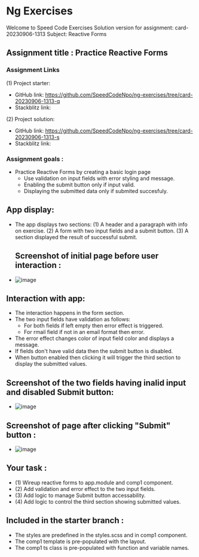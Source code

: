 # Ng Exercises

Welcome to Speed Code Exercises
Solution version for assignment: card-20230906-1313
Subject: Reactive Forms

## Assignment title : Practice Reactive Forms

### Assignment Links

(1) Project starter:

- GitHub link: https://github.com/SpeedCodeNpo/ng-exercises/tree/card-20230906-1313-q
- Stackblitz link:

(2) Project solution:

- GitHub link: https://github.com/SpeedCodeNpo/ng-exercises/tree/card-20230906-1313-s
- Stackblitz link:

### Assignment goals :

- Practice Reactive Forms by creating a basic login page
  - Use validation on input fields with error styling and message.
  - Enabling the submit button only if input valid.
  - Displaying the submitted data only if submited succesfuly.

## App display:

- The app displays two sections:
  (1) A header and a paragraph with info on exercise.
  (2) A form with two input fields and a submit button.
  (3) A section displayed the result of successful submit.

  ## Screenshot of initial page before user interaction :

- ![image](https://github.com/SpeedCodeNpo/ng-exercises/assets/132397719/060c04cd-ec3b-4e52-91b8-001f86051471)

## Interaction with app:

- The interaction happens in the form section.
- The two input fields have validation as follows:
  - For both fields if left empty then error effect is triggered.
  - For rmail field if not in an email format then error.
- The error effect changes color of input field color and displays a message.
- If fields don't have valid data then the submit button is disabled.
- When button enabled then clicking it will trigger the third section to display the submitted values.

## Screenshot of the two fields having inalid input and disabled Submit button:

- ![image](https://github.com/SpeedCodeNpo/ng-exercises/assets/132397719/6a134194-9dda-4bb8-af3b-ab9d4685b808)

## Screenshot of page after clicking "Submit" button :

- ![image](https://github.com/SpeedCodeNpo/ng-exercises/assets/132397719/7f200763-1064-4405-ae83-438915de6005)

## Your task :
- (1) Wireup reactive forms to app.module and comp1 component.
- (2) Add validation and error effect to the two input fields.
- (3) Add logic to manage Submit button accessability.
- (4) Add logic to control the third section showing submitted values.

## Included in the starter branch :
- The styles are predefined in the styles.scss and in comp1 component.
- The comp1 template is pre-populated with the layout.
- The comp1 ts class is pre-populated with function and variable names.
